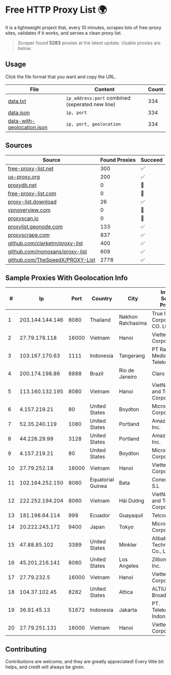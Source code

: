 
# Free HTTP Proxy List 🌍

It is a lightweight project that, every 10 minutes, scrapes lots of free-proxy sites, validates if it works, and serves a clean proxy list.


> Scraper found **5283** proxies at the latest update. Usable proxies are below.

## Usage

Click the file format that you want and copy the URL.


|File|Content|Count|
|----|-------|-----|
|[data.txt](https://raw.githubusercontent.com/themiralay/Proxy-List-World/master/data.txt)|`ip_address:port` combined (seperated new line)|334|
|[data.json](https://raw.githubusercontent.com/themiralay/Proxy-List-World/master/data.json)|`ip, port`|334|
|[data-with-geolocation.json](https://raw.githubusercontent.com/themiralay/Proxy-List-World/master/data-with-geolocation.json)|`ip, port, geolocation`|334|

## Sources

|Source|Found Proxies|Succeed|
|------|-------------|-------|
|[free-proxy-list.net](https://free-proxy-list.net)|300|✅|
|[us-proxy.org](https://www.us-proxy.org)|200|✅|
|[proxydb.net](http://proxydb.net)|0|🚫|
|[free-proxy-list.com](https://free-proxy-list.com/?page=&port=&type%5B%5D=http&type%5B%5D=https&up_time=0&search=Search)|0|🚫|
|[proxy-list.download](https://www.proxy-list.download/HTTP)|26|✅|
|[vpnoverview.com](https://vpnoverview.com/privacy/anonymous-browsing/free-proxy-servers)|0|🚫|
|[proxyscan.io](https://www.proxyscan.io)|0|🚫|
|[proxylist.geonode.com](https://proxylist.geonode.com/api/proxy-list?limit=300&page=1&sort_by=lastChecked&sort_type=desc&protocols=http,https)|133|✅|
|[proxyscrape.com](https://api.proxyscrape.com/v2/?request=displayproxies&protocol=http&timeout=10000&country=all&ssl=all&anonymity=all)|837|✅|
|[github.com/clarketm/proxy-list](https://raw.githubusercontent.com/clarketm/proxy-list/master/proxy-list-raw.txt)|400|✅|
|[github.com/monosans/proxy-list](https://raw.githubusercontent.com/monosans/proxy-list/main/proxies/http.txt)|609|✅|
|[github.com/TheSpeedX/PROXY-List](https://raw.githubusercontent.com/TheSpeedX/PROXY-List/master/http.txt)|2778|✅|


## Sample Proxies With Geolocation Info

|#|Ip|Port|Country|City|Internet Service Provider|
|-|--|----|-------|----|-------------------------|
|1|203.144.144.146|8080|Thailand|Nakhon Ratchasima|True Internet Corporation CO. Ltd.|
|2|27.79.178.118|16000|Vietnam|Hanoi|Viettel Corporation|
|3|103.167.170.63|1111|Indonesia|Tangerang|PT Rajeg Media Telekomunikasi|
|4|200.174.198.86|8888|Brazil|Rio de Janeiro|Claro S.A|
|5|113.160.132.195|8080|Vietnam|Hanoi|VietNam Post and Telecom Corporation|
|6|4.157.219.21|80|United States|Boydton|Microsoft Corporation|
|7|52.35.240.119|1080|United States|Portland|Amazon.com, Inc.|
|8|44.226.29.99|3128|United States|Portland|Amazon.com, Inc.|
|9|4.157.219.21|80|United States|Boydton|Microsoft Corporation|
|10|27.79.252.18|16000|Vietnam|Hanoi|Viettel Corporation|
|11|102.164.252.150|8080|Equatorial Guinea|Bata|Conexxia GE S.L|
|12|222.252.194.204|8080|Vietnam|Hải Dương|VietNam Post and Telecom Corporation|
|13|181.198.64.114|999|Ecuador|Guayaquil|Telconet S.A|
|14|20.222.243.172|9400|Japan|Tokyo|Microsoft Corporation|
|15|47.88.85.102|3389|United States|Minkler|Alibaba (US) Technology Co., Ltd.|
|16|45.201.216.141|8080|United States|Los Angeles|Zillion Network Inc.|
|17|27.79.232.5|16000|Vietnam|Hanoi|Viettel Corporation|
|18|104.37.102.45|8282|United States|Attica|ALTIUS Broadband|
|19|36.91.45.13|51672|Indonesia|Jakarta|PT. Telekomunikasi Indonesia|
|20|27.79.251.131|16000|Vietnam|Hanoi|Viettel Corporation|



## Contributing

Contributions are welcome, and they are greatly appreciated! Every
little bit helps, and credit will always be given.

